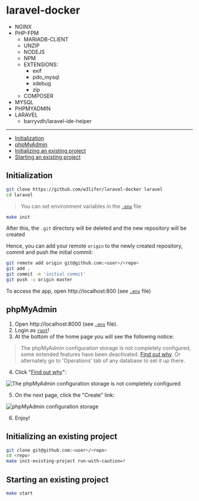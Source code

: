 # laravel-docker

- NGINX
- PHP-FPM
  - MARIADB-CLIENT
  - UNZIP
  - NODEJS
  - NPM
  - EXTENSIONS:
    - exif
    - pdo_mysql
    - xdebug
    - zip
  - COMPOSER
- MYSQL
- PHPMYADMIN
- LARAVEL
  - barryvdh/laravel-ide-helper

---

- [Initialization](#initialization)
- [phpMyAdmin](#phpmyadmin)
- [Initializing an existing project](#initializing-an-existing-project)
- [Starting an existing project](#starting-an-existing-project)

## Initialization

``` sh
git clone https://github.com/w3lifer/laravel-docker laravel
cd laravel
```

> You can set environment variables in the [`.env`](.env) file

``` sh
make init
```

After this, the `.git` directory will be deleted and the new repository will be created

Hence, you can add your remote `origin` to the newly created repository, commit and push the initial commit:

``` sh
git remote add origin git@github.com:<user>/<repo>
git add .
git commit -m 'initial commit'
git push -u origin master
```

To access the app, open http://localhost:800 (see [`.env`](.env) file)

## phpMyAdmin

1. Open http://localhost:8000 (see [`.env`](.env) file).
2. Login as <ins>`root`</ins>!
3. At the bottom of the home page you will see the following notice:

>  The phpMyAdmin configuration storage is not completely configured, some extended features have been deactivated. [Find out why](http://localhost:8000/index.php?route=/check-relations).
Or alternately go to 'Operations' tab of any database to set it up there.

4. Click "[Find out why](http://localhost:8000/index.php?route=/check-relations)":

![The phpMyAdmin configuration storage is not completely configured](https://i.stack.imgur.com/I3ZeC.png)

5. On the next page, click the "Create" link:

![phpMyAdmin configuration storage](https://i.stack.imgur.com/gNSZF.png)

6. Enjoy!

## Initializing an existing project

``` sh
git clone git@github.com:<user>/<repo>
cd <repo>
make init-existing-project run-with-caution=!
```

## Starting an existing project

``` sh
make start
```
